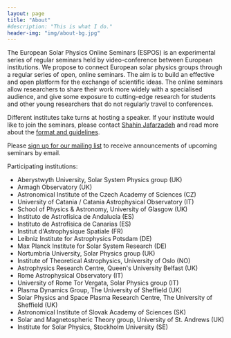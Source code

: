 ```yaml
---
layout: page
title: "About"
#description: "This is what I do."
header-img: "img/about-bg.jpg"
---
```


The European Solar Physics Online Seminars (ESPOS) is an experimental series of regular seminars held by video-conference between European institutions. We propose to connect European solar physics groups through a regular series of open, online seminars. The aim is to build an effective and open platform for the exchange of scientific ideas. The online seminars allow researchers to share their work more widely with a specialised audience, and give some exposure to cutting-edge research for students and other young researchers that do not regularly travel to conferences.

Different institutes take turns at hosting a speaker. If your institute would like to join the seminars, please contact [Shahin Jafarzadeh](mailto:shahin.jafarzadeh@astro.uio.no) and read more about the [format and guidelines](../guidelines/).

Please [sign up for our mailing list](https://sympa.uio.no/astro.uio.no/info/espos-announce) to receive announcements of upcoming seminars by email.

Participating institutions:

* Aberystwyth University, Solar System Physics group (UK)
* Armagh Observatory (UK)
* Astronomical Institute of the Czech Academy of Sciences (CZ)
* University of Catania / Catania Astrophysical Observatory (IT)
* School of Physics & Astronomy, University of Glasgow (UK)
* Instituto de Astrofísica de Andalucía (ES)
* Instituto de Astrofísica de Canarias (ES)
* Institut d'Astrophysique Spatiale (FR)
* Leibniz Institute for Astrophysics Potsdam (DE)
* Max Planck Institute for Solar System Research (DE)
* Nortumbria University, Solar Physics group (UK)
* Institute of Theoretical Astrophysics, University of Oslo (NO)
* Astrophysics Research Centre, Queen's University Belfast (UK)
* Rome Astrophysical Observatory (IT)
* University of Rome Tor Vergata, Solar Physics group (IT)
* Plasma Dynamics Group, The University of Sheffield (UK)
* Solar Physics and Space Plasma Research Centre, The University of Sheffield (UK)
* Astronomical Institute of Slovak Academy of Sciences (SK)
* Solar and Magnetospheric Theory group, University of St. Andrews (UK)
* Institute for Solar Physics, Stockholm University (SE)
